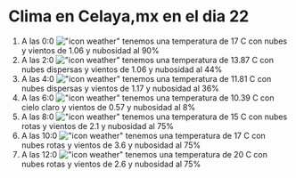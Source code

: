 # Clima en Celaya,mx en el dia 22

1. A las 0:0 !["icon weather"](http://openweathermap.org/img/w/04n.png) tenemos una temperatura de 17 C con nubes y  vientos de 1.06 y nubosidad al 90%
1. A las 2:0 !["icon weather"](http://openweathermap.org/img/w/03n.png) tenemos una temperatura de 13.87 C con nubes dispersas y  vientos de 1.06 y nubosidad al 44%
1. A las 4:0 !["icon weather"](http://openweathermap.org/img/w/03n.png) tenemos una temperatura de 11.81 C con nubes dispersas y  vientos de 1.17 y nubosidad al 36%
1. A las 6:0 !["icon weather"](http://openweathermap.org/img/w/02n.png) tenemos una temperatura de 10.39 C con cielo claro y  vientos de 0.57 y nubosidad al 8%
1. A las 8:0 !["icon weather"](http://openweathermap.org/img/w/04n.png) tenemos una temperatura de 15 C con nubes rotas y  vientos de 2.1 y nubosidad al 75%
1. A las 10:0 !["icon weather"](http://openweathermap.org/img/w/04d.png) tenemos una temperatura de 17 C con nubes rotas y  vientos de 3.6 y nubosidad al 75%
1. A las 12:0 !["icon weather"](http://openweathermap.org/img/w/04d.png) tenemos una temperatura de 20 C con nubes rotas y  vientos de 2.6 y nubosidad al 75%
